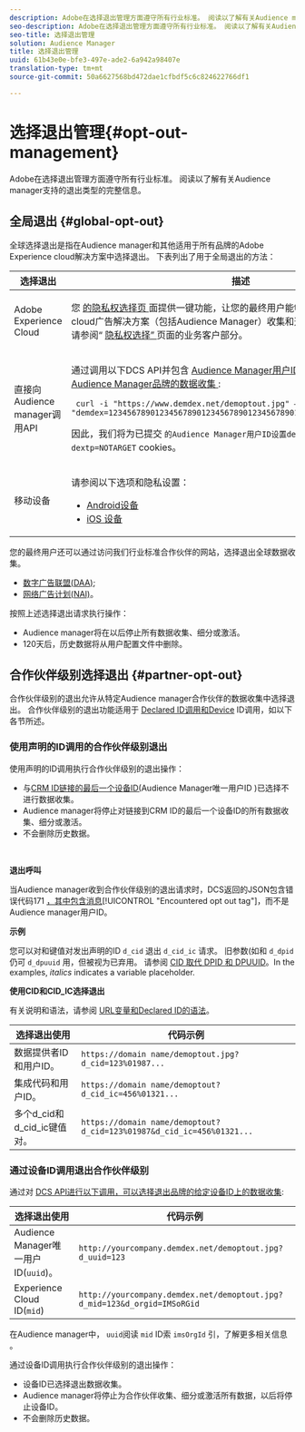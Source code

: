 ```yaml
---
description: Adobe在选择退出管理方面遵守所有行业标准。 阅读以了解有关Audience manager支持的退出类型的完整信息。
seo-description: Adobe在选择退出管理方面遵守所有行业标准。 阅读以了解有关Audience manager支持的退出类型的完整信息。
seo-title: 选择退出管理
solution: Audience Manager
title: 选择退出管理
uuid: 61b43e0e-bfe3-497e-ade2-6a942a98407e
translation-type: tm+mt
source-git-commit: 50a6627568bd472dae1cfbdf5c6c824622766df1

---
```



# 选择退出管理{#opt-out-management}

Adobe在选择退出管理方面遵守所有行业标准。 阅读以了解有关Audience manager支持的退出类型的完整信息。

## 全局退出 {#global-opt-out}

全球选择退出是指在Audience manager和其他适用于所有品牌的Adobe Experience cloud解决方案中选择退出。 下表列出了用于全局退出的方法：

<table id="table_F1027B9633E948DCBB11C141B381682A"> 
 <thead> 
  <tr> 
   <th colname="col1" class="entry"> 选择退出 </th> 
   <th colname="col2" class="entry"> 描述 </th> 
  </tr> 
 </thead>
 <tbody> 
  <tr> 
   <td colname="col1"> <p>Adobe Experience Cloud </p> </td> 
   <td colname="col2"> <p>您 <a href="https://www.adobe.com/privacy/opt-out.html#customeruse" format="http" scope="external"> 的隐私权选择页 </a> 面提供一键功能，让您的最终用户能够控制Adobe Experience cloud广告解决方案（包括Audience Manager）收集和选择退出数据。 具体而言，请参阅“ <a href="https://www.adobe.com/privacy/opt-out.html#customeruse" format="http" scope="external"> 隐私权选择” </a> 页面的业务客户部分。 </p> </td> 
  </tr> 
  <tr> 
   <td colname="col1"> <p>直接向Audience manager调用API </p> </td> 
   <td colname="col2"> <p>通过调用以下DCS API并包含 <a href="../../reference/ids-in-aam.md"> Audience Manager用户ID，您可以退出所有Audience Manager品牌的数据收集 </a>: </p> <p> <code> curl -i "https://www.demdex.net/demoptout.jpg" —cookie "demdex=123456789012345678901234567890123456789012345678;dextp=12;DST=12” </code> </p> <p>因此，我们将为已提交 <code>的Audience Manager用户ID设置demdex=NOTARGET</code><code>和dextp=NOTARGET</code> cookies。 </p> </td> 
  </tr> 
  <tr> 
   <td colname="col1"> <p>移动设备 </p> </td> 
   <td colname="col2"> <p>请参阅以下选项和隐私设置： </p> <p> 
     <ul id="ul_78042D6D302F4119A2439BF71F228288"> 
      <li id="li_5A0EDABDEF454FEEBBBFF4D68CC9A366"> <a href="https://marketing.adobe.com/resources/help/en_US/mobile/android/privacy.html" format="https" scope="external"> Android设备 </a> </li> 
      <li id="li_690067D869B84A9598AA97388D56F1BE"> <a href="https://marketing.adobe.com/resources/help/en_US/mobile/ios/privacy.html" format="https" scope="external"> iOS 设备 </a> </li> 
     </ul> </p> </td> 
  </tr> 
 </tbody> 
</table>

您的最终用户还可以通过访问我们行业标准合作伙伴的网站，选择退出全球数据收集。

* [数字广告联盟(DAA)](https://optout.aboutads.info/?c=2#!/);
* [网络广告计划(NAI)](https://optout.networkadvertising.org/?c=1#!/)。

按照上述选择退出请求执行操作：

* Audience manager将在以后停止所有数据收集、细分或激活。
* 120天后，历史数据将从用户配置文件中删除。

## 合作伙伴级别选择退出 {#partner-opt-out}

合作伙伴级别的退出允许从特定Audience manager合作伙伴的数据收集中选择退出。 合作伙伴级别的退出功能适用于 [Declared ID调用和Device](../../features/declared-ids.md) ID调用，如以下各节所述。

### 使用声明的ID调用的合作伙伴级别退出

使用声明的ID调用执行合作伙伴级别的退出操作：

* 与[CRM ID链接的最后一个设备ID(](../../reference/ids-in-aam.md)Audience Manager唯一用户ID [](../../reference/ids-in-aam.md) )已选择不进行数据收集。
* Audience manager将停止对链接到CRM ID的最后一个设备ID的所有数据收集、细分或激活。
* 不会删除历史数据。

<br/>

**退出呼叫**

当Audience manager收到合作伙伴级别的退出请求时，DCS返回的JSON包含错误代码171 [，其中包含消息](../../api/dcs-intro/dcs-api-reference/dcs-error-codes.md#opt-out-error-codes)[!UICONTROL "Encountered opt out tag"]，而不是Audience manager用户ID。

<!-- 

<p> 
 <ul id="ul_65EF2E1ED8F24457A35299E38AFE1DBE"> 
  <li id="li_832D0B507BC64782A5D3662FD5173A37">Audience Manager can pass in a declared ID opt-out alongside an Audience Manager UUID in the URL. </li> 
  <li id="li_D6C41CB385C5401D98156E5A3D79AAEE">The declared ID opt-out is stored in the Profile Cache Server (PCS) on a per-partner basis. There is no platform-level opt-out using declared IDs. Additionally, Audience Manager opts the user out from that particular region on the edge (the opt-out does not cross DCS regions). </li> 
 </ul> </p>

 -->

<!-- 

<p>See <a href="../../overview/data-security-and-privacy/data-privacy.md"> Data Privacy </a> for more information about opting-out of data collection. </p>

 -->



**示例**

您可以对和键值对发出声明的ID `d_cid` 退出 `d_cid_ic` 请求。 旧参数(如和 `d_dpid` 仍可 `d_dpuuid` 用，但被视为已弃用。 请参阅 [CID 取代 DPID 和 DPUUID](../../reference/cid.md)。In the examples, *italics* indicates a variable placeholder.

**使用CID和CID_IC选择退出**

有关说明和语法，请参阅 [URL变量和Declared ID的语法](../../features/declared-ids.md#variables-and-syntax)。

| 选择退出使用 | 代码示例 |
|--- |--- |
| 数据提供者ID和用户ID。 | `https://domain name/demoptout.jpg?d_cid=123%01987...` |
| 集成代码和用户ID。 | `https://domain name/demoptout?d_cid_ic=456%01321...` |
| 多个d_cid和d_cid_ic键值对。 | `https://domain name/demoptout?d_cid=123%01987&d_cid_ic=456%01321...` |

### 通过设备ID调用退出合作伙伴级别

通过对 [DCS API进行以下调用，可以选择退出品牌的给定设备ID上的数据收集](/help/using/api/dcs-intro/dcs-api-reference/dcs-api-reference-overview.md):

| 选择退出使用 | 代码示例 |
|--- |--- |
| Audience Manager唯一用户ID(`uuid`)。 | `http://yourcompany.demdex.net/demoptout.jpg?d_uuid=123` |
| Experience Cloud ID(`mid`) | `http://yourcompany.demdex.net/demoptout.jpg?d_mid=123&d_orgid=IMSoRGid` |

在Audience manager中， `uuid`阅读 `mid` ID索 `imsOrgId` 引，了解更多相关信息 [](/help/using/reference/ids-in-aam.md)。

通过设备ID调用执行合作伙伴级别的退出操作：

* 设备ID已选择退出数据收集。
* Audience manager将停止为合作伙伴收集、细分或激活所有数据，以后将停止设备ID。
* 不会删除历史数据。
